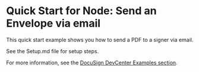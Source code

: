 # Quick Start for Node: Send an Envelope via email

This quick start example shows you how to send a PDF to a signer via email.

See the Setup.md file for setup steps.

For more information, see the 
[DocuSign DevCenter Examples section](https://developers.docusign.com/esign-rest-api/code-examples).
